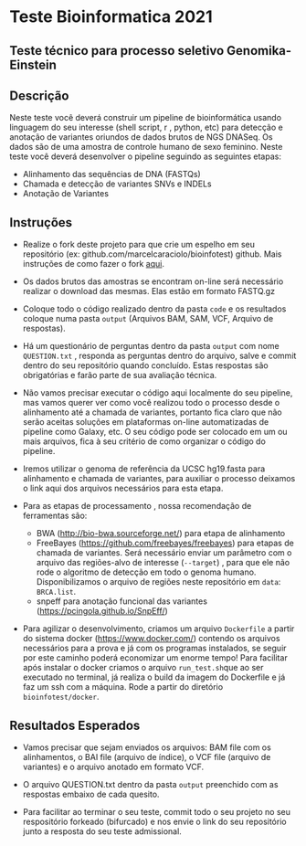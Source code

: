 # Teste Bioinformatica 2021

## Teste técnico para processo seletivo Genomika-Einstein

Descrição
---------

Neste teste você deverá construir um pipeline de bioinformática usando linguagem do seu interesse (shell script, r , python, etc) para detecção e anotação de variantes oriundos de dados brutos de NGS DNASeq.  Os dados são de uma amostra de controle humano de sexo feminino. Neste teste você deverá desenvolver o pipeline seguindo as seguintes etapas:

 - Alinhamento das sequências de DNA (FASTQs)
 - Chamada e detecção de variantes SNVs e INDELs
 - Anotação de Variantes
 

Instruções
----------

- Realize o fork deste projeto para que crie um espelho em seu repositório (ex: github.com/marcelcaraciolo/bioinfotest) github. Mais instruções de como fazer o fork [aqui](https://docs.github.com/pt/free-pro-team@latest/github/getting-started-with-github/fork-a-repo).

- Os dados brutos das amostras se encontram on-line será necessário realizar o download das mesmas. Elas estão em formato FASTQ.gz

- Coloque todo o código realizado dentro da pasta `code` e os resultados coloque numa pasta `output` (Arquivos BAM, SAM, VCF, Arquivo de respostas).

- Há um questionário de perguntas dentro da pasta `output` com nome `QUESTION.txt` , responda as perguntas dentro do arquivo, salve e commit dentro do seu repositório quando concluído. Estas respostas são obrigatórias e farão parte de sua avaliação técnica.

- Não vamos precisar executar o código aqui localmente do seu pipeline, mas vamos querer ver como você realizou todo o processo desde o alinhamento até a chamada de variantes, portanto fica claro que não serão aceitas soluções em plataformas on-line automatizadas de pipeline como Galaxy, etc. O seu código pode ser colocado em um ou mais arquivos, fica à seu critério de como organizar o código do pipeline.

- Iremos utilizar o genoma de referência da UCSC hg19.fasta para alinhamento e chamada de variantes, para auxiliar o processo deixamos o link aqui dos arquivos necessários para esta etapa.

- Para as etapas de processamento , nossa recomendação de ferramentas são:

  -  BWA (http://bio-bwa.sourceforge.net/) para etapa de alinhamento
  -  FreeBayes (https://github.com/freebayes/freebayes) para etapas de chamada de variantes. Será necessário enviar um parâmetro com o arquivo das regiões-alvo de interesse (``--target``) , para que ele não rode o algoritmo de detecção em todo o genoma humano.  Disponibilizamos o arquivo de regiões neste repositório em ``data``: ``BRCA.list``.
  - snpeff para anotação funcional das variantes (https://pcingola.github.io/SnpEff/)
  
 - Para agilizar o desenvolvimento, criamos um arquivo ``Dockerfile`` a partir do sistema docker (https://www.docker.com/) contendo os arquivos necessários para a prova e já com os programas instalados, se seguir por este caminho poderá economizar um enorme tempo! Para facilitar após instalar o docker criamos o arquivo ``run_test.sh``que ao ser executado no terminal, já realiza o build da imagem do Dockerfile e já faz um ssh com a máquina. Rode a partir do diretório `bioinfotest/docker`.

  
Resultados Esperados
--------------------

- Vamos precisar que sejam enviados os arquivos: BAM file com os alinhamentos, o BAI file (arquivo de índice), o VCF file (arquivo de variantes) e o arquivo anotado em formato VCF.

- O arquivo QUESTION.txt dentro da pasta ``output`` preenchido com as respostas embaixo de cada quesito. 

- Para facilitar ao terminar o seu teste, commit todo o seu projeto no seu respositório forkeado (bifurcado) e nos envie o link do seu repositório junto a resposta do seu teste admissional.
